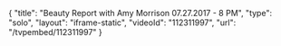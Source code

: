 {
    "title": "Beauty Report with Amy Morrison 07.27.2017 - 8 PM",
    "type": "solo",
    "layout": "iframe-static",
    "videoId": "112311997",
    "url": "\/tvpembed\/112311997"
}